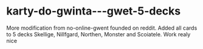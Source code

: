 # karty-do-gwinta---gwet-5-decks
More modification from no-online-gwent founded on reddit.  Added all cards to 5 decks Skellige, Nillfgard, Northen, Monster and Scoiatele. Work realy nice
